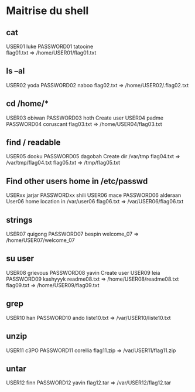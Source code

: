 # Maitrise du shell

## cat

USER01 luke
PASSWORD01 tatooine  
flag01.txt => /home/USER01/flag01.txt

## ls –al

USER02 yoda
PASSWORD02 naboo
flag02.txt => /home/USER02/.flag02.txt

## cd /home/*

USER03 obiwan
PASSWORD03 hoth
Create user
USER04 padme
PASSWORD04 coruscant
flag03.txt => /home/USER04/flag03.txt

## find / readable

USER05 dooku
PASSWORD05 dagobah
Create dir /var/tmp
flag04.txt => /var/tmp/flag04.txt
flag05.txt => /tmp/flag05.txt

## Find other users home in /etc/passwd

USERxx jarjar
PASSWORDxx shili
USER06 mace
PASSWORD06 alderaan
User06 home location in /var/user06
flag06.txt => /var/USER06/flag06.txt

## strings

USER07 quigong
PASSWORD07 bespin
welcome_07 => /home/USER07/welcome_07

## su user

USER08 grievous
PASSWORD08 yavin
Create user
USER09 leia
PASSWORD09 kashyyyk
readme08.txt => /home/USER08/readme08.txt
flag09.txt => /home/USER09/flag09.txt

## grep
USER10 han
PASSWORD10 ando
liste10.txt => /var/USER10/liste10.txt

## unzip
USER11 c3PO
PASSWORD11 corellia
flag11.zip => /var/USER11/flag11.zip

## untar
USER12 finn
PASSWORD12 yavin
flag12.tar => /var/USER12/flag12.tar